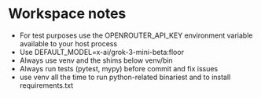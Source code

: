 # Workspace notes

- For test purposes use the OPENROUTER_API_KEY environment variable available to your host process
- Use DEFAULT_MODEL=x-ai/grok-3-mini-beta:floor
- Always use venv and the shims below venv/bin
- Always run tests (pytest, mypy) before commit and fix issues
- use venv all the time to run python-related binariest and to install requirements.txt